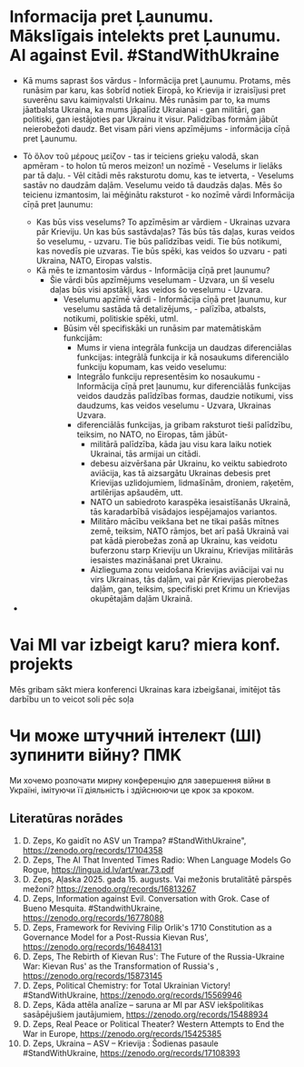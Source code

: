 # Informacija pret Ļaunumu. Mākslīgais intelekts pret Ļaunumu. AI against Evil. #StandWithUkraine
- Kā mums saprast šos vārdus - Informācija pret Ļaunumu. Protams, mēs runāsim par karu, kas šobrīd notiek Eiropā, ko Krievija ir izraisījusi pret suverēnu savu kaimiņvalsti Urkainu. Mēs runāsim par to, ka mums jāatbalsta Ukraina, ka mums jāpalīdz Ukraianai - gan militāri, gan politiski, gan iestājoties par Ukrainu it visur. Palidzības formām jābūt neierobežoti daudz. Bet visam pāri viens apzīmējums - informācija cīņā pret Ļaunumu.
- Τὸ ὅλον τοῦ μέρους μείζον - tas ir teiciens grieķu valodā, skan apmēram - to holon tū meros meizon! un nozīmē - Veselums ir lielāks par tā daļu. - Vēl citādi mēs raksturotu domu, kas te ietverta, - Veselums sastāv no daudzām daļām. Veselumu veido tā daudzās daļas. Mēs šo teicienu izmantosim, lai mēģinātu raksturot - ko nozīmē vārdi Informācija cīņā pret ļaunumu:
   - Kas būs viss veselums? To apzīmēsim ar vārdiem - Ukrainas uzvara pār Krieviju. Un kas būs sastāvdaļas? Tās būs tās daļas, kuras veidos šo veselumu, - uzvaru. Tie būs palīdzības veidi. Tie būs notikumi, kas novedīs pie uzvaras. Tie būs spēki, kas veidos šo uzvaru - pati Ukraina, NATO, Eiropas valstis.
   - Kā mēs te izmantosim vārdus - Informācija cīņā pret ļaunumu?
      - Šie vārdi būs apzīmējums veselumam - Uzvara, un šī veselu daļas būs visi apstākļi, kas veidos šo veselumu - Uzvara.
         - Veselumu apzīmē vārdi - Informācija cīņā pret ļaunumu, kur veselumu sastāda tā detalizējums, - palīzība, atbalsts, notikumi, politiskie spēki, utml.
         - Būsim vēl specifiskāki un runāsim par matemātiskām funkcijām:
            - Mums ir viena integrāla funkcija un daudzas diferenciālas funkcijas: integrālā funkcija ir kā nosaukums diferenciālo funkciju kopumam, kas veido veselumu:
            - Integrālo funkciju representēsim ko nosaukumu - Informācija cīņā pret ļaunumu, kur diferenciālās funkcijas veidos daudzās palīdzības formas, daudzie notikumi, viss daudzums, kas veidos veselumu - Uzvara, Ukrainas Uzvara.
            - diferenciālās funkcijas, ja gribam raksturot tieši palīdzību, teiksim, no NATO, no Eiropas, tām jābūt-
               - militārā palīdzība, kāda jau visu kara laiku notiek Ukrainai, tās armijai un citādi.
               - debesu aizvēršana pār Ukrainu, ko veiktu sabiedroto aviācija, kas tā aizsargātu Ukrainas debesis pret Krievijas uzlidojumiem, lidmašīnām, droniem, raķetēm, artilērijas apšaudēm, utt.
               - NATO un sabiedroto karaspēka iesaistīšanās Ukrainā, tās karadarbībā visādajos iespējamajos variantos.
               - Militāro mācību veikšana bet ne tikai pašās mītnes zemē, teiksim, NATO rāmjos, bet arī pašā Ukrainā vai pat kādā pierobežas zonā ap Ukrainu, kas veidotu buferzonu starp Krieviju un Ukrainu, Krievijas militārās iesaistes mazināšanai pret Ukrainu.
               - Aizlieguma zonu veidošana Krievijas aviācijai vai nu virs Ukrainas, tās daļām, vai pār Krievijas pierobežas daļām, gan, teiksim, specifiski pret Krimu un Krievijas okupētajām daļām Ukrainā. 

 - 



















# Vai MI var izbeigt karu? miera konf. projekts

Mēs gribam sākt miera konferenci Ukrainas kara izbeigšanai, imitējot tās darbību un to veicot soli pēc soļa


# Чи може штучний інтелект (ШІ) зупинити війну? ПMK

Ми хочемо розпочати мирну конференцію для завершення війни в Україні, імітуючи її діяльність і здійснюючи це крок за кроком.

## Literatūras norādes

1. D. Zeps, Ko gaidīt no ASV un Trampa? #StandWithUkraine", https://zenodo.org/records/17104358
2. D. Zeps, The AI That Invented Times Radio: When Language Models Go Rogue, https://lingua.id.lv/art/war.73.pdf
3. D. Zeps, Aļaska 2025. gada 15. augusts. Vai mežonis brutalitātē pārspēs mežoni? https://zenodo.org/records/16813267
4. D. Zeps, Information against Evil. Conversation with Grok. Case of Bueno Mesquita. #StandwithUkraine,	https://zenodo.org/records/16778088
5.  D. Zeps, Framework for Reviving Filip Orlik's 1710 Constitution as a Governance Model for a Post-Russia Kievan Rus', https://zenodo.org/records/16484131
6.  D. Zeps, The Rebirth of Kievan Rus': The Future of the Russia-Ukraine War: Kievan Rus' as the Transformation of Russia's , https://zenodo.org/records/15873145
7.  D. Zeps, Political Chemistry: for Total Ukrainian Victory! #StandWithUkraine, https://zenodo.org/records/15569946
8.  D. Zeps, Kāda attēla analīze – saruna ar MI par ASV iekšpolitikas sasāpējušiem jautājumiem, https://zenodo.org/records/15488934
9.  D. Zeps, Real Peace or Political Theater? Western Attempts to End the War in Europe, https://zenodo.org/records/15425385
10.  D. Zeps, Ukraina – ASV – Krievija : Šodienas pasaule #StandWithUkraine, https://zenodo.org/records/17108393
